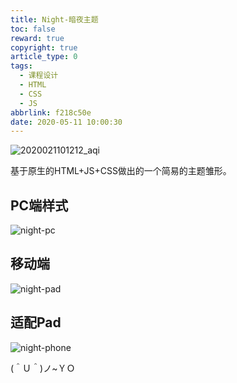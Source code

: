 ```yaml
---
title: Night-暗夜主题
toc: false
reward: true
copyright: true
article_type: 0
tags:
  - 课程设计
  - HTML
  - CSS
  - JS
abbrlink: f218c50e
date: 2020-05-11 10:00:30
---
```


![2020021101212_aqi](https://cdn.jsdelivr.net/gh/Anyway521/blogpic@main/image/image2020021101212_aqi.jpg)

基于原生的HTML+JS+CSS做出的一个简易的主题雏形。
<!-- more -->

<!-- <video width="800" height="450" controls="controls">
    <source src="https://cdn.jsdelivr.net/gh/Anyway521/blogpic@main/image/202005115050.mp4" type="video/mp4" />
</video> -->

<!-- 视频尺寸 1920x1080（1.77777：1） -->

## PC端样式

![night-pc](https://cdn.jsdelivr.net/gh/Anyway521/blogpic2@main/image/night-pc.gif)

## 移动端

![night-pad](https://cdn.jsdelivr.net/gh/Anyway521/blogpic2@main/image/night-pad.gif)

## 适配Pad

![night-phone](https://cdn.jsdelivr.net/gh/Anyway521/blogpic2@main/image/night-phone.gif)

(＾Ｕ＾)ノ~ＹＯ 

